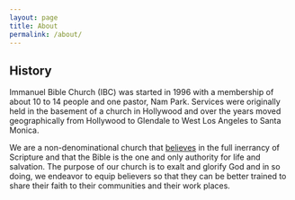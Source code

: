 ```yaml
---
layout: page
title: About
permalink: /about/
---
```

## History

Immanuel Bible Church (IBC) was started in 1996 with a membership of about 10 to 14 people and one pastor, Nam Park. Services were originally held in the basement of a church in Hollywood and over the years moved geographically from Hollywood to Glendale to West Los Angeles to Santa Monica.

We are a non-denominational church that [believes](/doctrine/) in the full inerrancy of Scripture and that the Bible is the one and only authority for life and salvation. The purpose of our church is to exalt and glorify God and in so doing, we endeavor to equip believers so that they can be better trained to share their faith to their communities and their work places.
